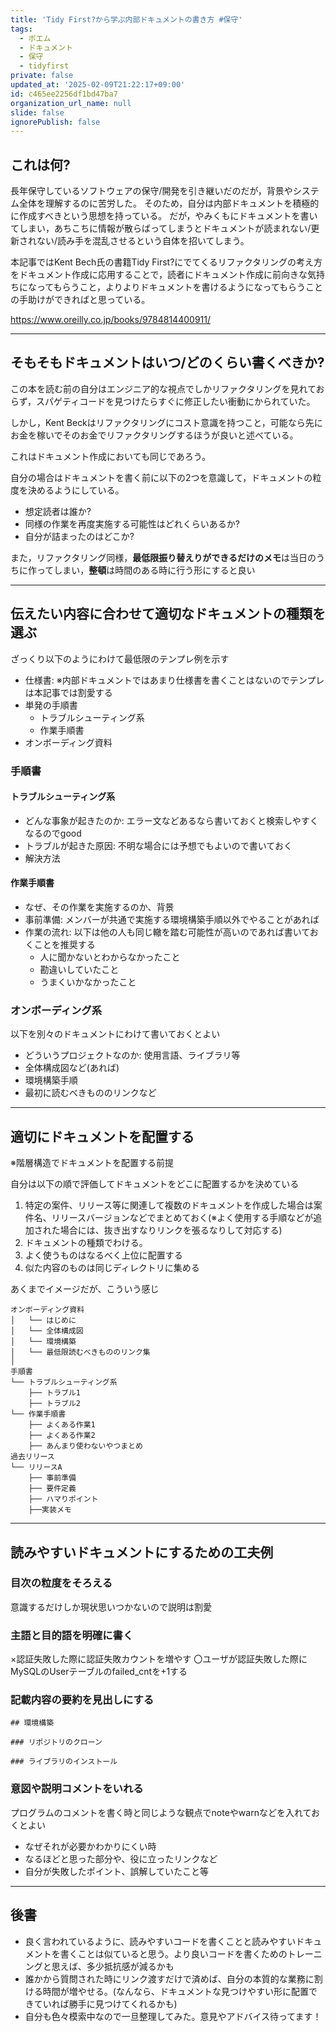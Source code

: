 ```yaml
---
title: 'Tidy First?から学ぶ内部ドキュメントの書き方 #保守'
tags:
  - ポエム
  - ドキュメント
  - 保守
  - tidyfirst
private: false
updated_at: '2025-02-09T21:22:17+09:00'
id: c465ee2256df1bd47ba7
organization_url_name: null
slide: false
ignorePublish: false
---
```

## これは何?

長年保守しているソフトウェアの保守/開発を引き継いだのだが，背景やシステム全体を理解するのに苦労した。
そのため，自分は内部ドキュメントを積極的に作成すべきという思想を持っている。
だが，やみくもにドキュメントを書いてしまい，あちこちに情報が散らばってしまうとドキュメントが読まれない/更新されない/読み手を混乱させるという自体を招いてしまう。

本記事ではKent Bech氏の書籍Tidy First?にでてくるリファクタリングの考え方をドキュメント作成に応用することで，読者にドキュメント作成に前向きな気持ちになってもらうこと，よりよりドキュメントを書けるようになってもらうことの手助けができればと思っている。

https://www.oreilly.co.jp/books/9784814400911/

---

## そもそもドキュメントはいつ/どのくらい書くべきか?

この本を読む前の自分はエンジニア的な視点でしかリファクタリングを見れておらず，スパゲティコードを見つけたらすぐに修正したい衝動にかられていた。

しかし，Kent Beckはリファクタリングにコスト意識を持つこと，可能なら先にお金を稼いでそのお金でリファクタリングするほうが良いと述べている。

これはドキュメント作成においても同じであろう。

自分の場合はドキュメントを書く前に以下の2つを意識して，ドキュメントの粒度を決めるようにしている。

- 想定読者は誰か?
- 同様の作業を再度実施する可能性はどれくらいあるか?
- 自分が詰まったのはどこか?

また，リファクタリング同様，**最低限振り替えりができるだけのメモ**は当日のうちに作ってしまい，**整頓**は時間のある時に行う形にすると良い

---

## 伝えたい内容に合わせて適切なドキュメントの種類を選ぶ

ざっくり以下のようにわけて最低限のテンプレ例を示す

- 仕様書: ※内部ドキュメントではあまり仕様書を書くことはないのでテンプレは本記事では割愛する
- 単発の手順書
    - トラブルシューティング系
    - 作業手順書
- オンボーディング資料

### 手順書

#### トラブルシューティング系

- どんな事象が起きたのか: エラー文などあるなら書いておくと検索しやすくなるのでgood
- トラブルが起きた原因: 不明な場合には予想でもよいので書いておく
- 解決方法

#### 作業手順書

- なぜ、その作業を実施するのか、背景
- 事前準備: メンバーが共通で実施する環境構築手順以外でやることがあれば
- 作業の流れ: 以下は他の人も同じ轍を踏む可能性が高いのであれば書いておくことを推奨する
  - 人に聞かないとわからなかったこと
  - 勘違いしていたこと
  - うまくいかなかったこと

### オンボーディング系

以下を別々のドキュメントにわけて書いておくとよい

- どういうプロジェクトなのか: 使用言語、ライブラリ等
- 全体構成図など(あれば)
- 環境構築手順
- 最初に読むべきもののリンクなど

---

## 適切にドキュメントを配置する

※階層構造でドキュメントを配置する前提

自分は以下の順で評価してドキュメントをどこに配置するかを決めている

1. 特定の案件、リリース等に関連して複数のドキュメントを作成した場合は案件名、リリースバージョンなどでまとめておく(※よく使用する手順などが追加された場合には、抜き出すなりリンクを張るなりして対応する)
2. ドキュメントの種類でわける。
3. よく使うものはなるべく上位に配置する
4. 似た内容のものは同じディレクトリに集める

あくまでイメージだが、こういう感じ

```shell
オンボーディング資料
│   └── はじめに
│   └── 全体構成図
│   └── 環境構築
│   └── 最低限読むべきもののリンク集
│     
手順書
└── トラブルシューティング系
    ├── トラブル1
    ├── トラブル2
└── 作業手順書
    ├── よくある作業1
    ├── よくある作業2
    ├── あんまり使わないやつまとめ
過去リリース
└── リリースA
    ├── 事前準備
    ├── 要件定義
    ├── ハマりポイント
    ├──実装メモ
```
---

## 読みやすいドキュメントにするための工夫例

### 目次の粒度をそろえる

意識するだけしか現状思いつかないので説明は割愛

### 主語と目的語を明確に書く

×認証失敗した際に認証失敗カウントを増やす
〇ユーザが認証失敗した際にMySQLのUserテーブルのfailed_cntを+1する

### 記載内容の要約を見出しにする

```
## 環境構築

### リポジトリのクローン

### ライブラリのインストール
```

### 意図や説明コメントをいれる

プログラムのコメントを書く時と同じような観点でnoteやwarnなどを入れておくとよい

- なぜそれが必要かわかりにくい時
- なるほどと思った部分や、役に立ったリンクなど
- 自分が失敗したポイント、誤解していたこと等

---

## 後書

- 良く言われているように、読みやすいコードを書くことと読みやすいドキュメントを書くことは似ていると思う。より良いコードを書くためのトレーニングと思えば、多少抵抗感が減るかも
- 誰かから質問された時にリンク渡すだけで済めば、自分の本質的な業務に割ける時間が増やせる。(なんなら、ドキュメントな見つけやすい形に配置できていれば勝手に見つけてくれるかも)
- 自分も色々模索中なので一旦整理してみた。意見やアドバイス待ってます！
